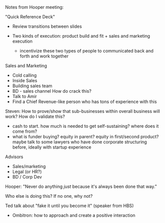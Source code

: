 Notes from Hooper meeting:

"Quick Reference Deck"

- Review transitions between slides

- Two kinds of execution: product build and fit   +  sales and marketing execution
   - incentivize these two types of people to communicated back and forth and work together


Sales and Marketing
- Cold calling
- Inside Sales
- Building sales team
- BD - sales channel
How do crack this?
- Talk to Amir
- Find a Chief Revenue-like person who has tons of experience with this


Steven: How to prove/show that sub-businesses within overall business will work?  How do I validate this?
  - cash to start.  how much is needed to get self-sustaining?  where does it come from?
  - what is funder buying?  equity in parent?  equity in first/second product?  maybe talk to some lawyers who have done corporate structuring before, ideally with startup experience


Advisors
- Sales/marketing
- Legal (or HR?)
- BD / Corp Dev


Hooper: "Never do anything *just* because it's always been done that way."

Who else is doing this?
If no one, why not?

Ted talk about "fake it until you become it" (speaker from HBS)

- Ombitron: how to approach and create a positive interaction